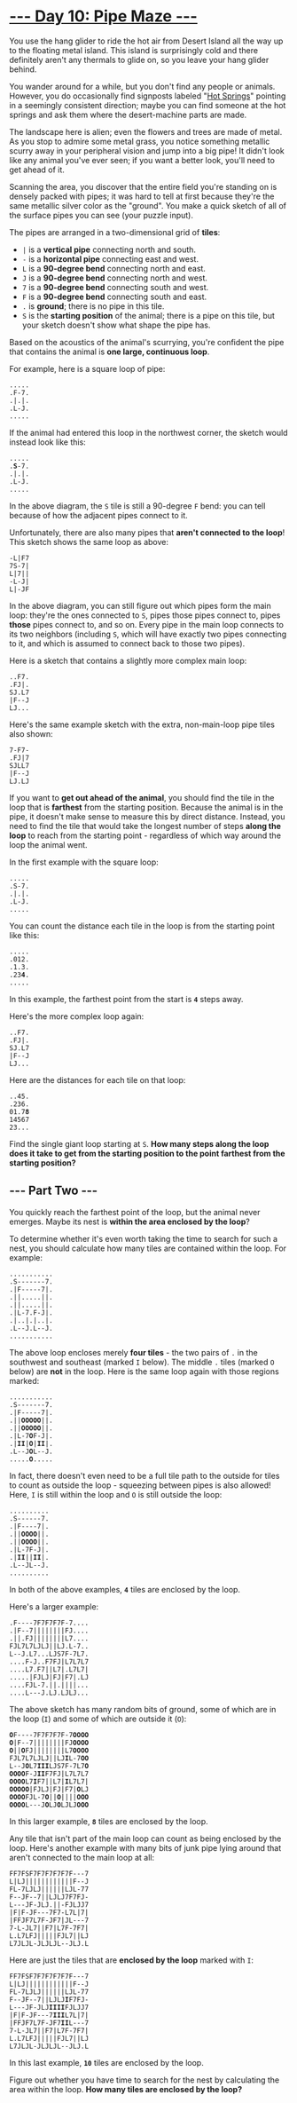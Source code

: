 # [--- Day 10: Pipe Maze ---](https://adventofcode.com/2023/day/10)

You use the hang glider to ride the hot air from Desert Island all the way up to the floating metal island. This island is surprisingly cold and there definitely aren't any thermals to glide on, so you leave your hang glider behind.

You wander around for a while, but you don't find any people or animals. However, you do occasionally find signposts labeled "[Hot Springs](https://en.wikipedia.org/wiki/Hot_spring)" pointing in a seemingly consistent direction; maybe you can find someone at the hot springs and ask them where the desert-machine parts are made.

The landscape here is alien; even the flowers and trees are made of metal. As you stop to admire some metal grass, you notice something metallic scurry away in your peripheral vision and jump into a big pipe! It didn't look like any animal you've ever seen; if you want a better look, you'll need to get ahead of it.

Scanning the area, you discover that the entire field you're standing on is densely packed with pipes; it was hard to tell at first because they're the same metallic silver color as the "ground". You make a quick sketch of all of the surface pipes you can see (your puzzle input).

The pipes are arranged in a two-dimensional grid of **tiles**:

- `|` is a **vertical pipe** connecting north and south.
- `-` is a **horizontal pipe** connecting east and west.
- `L` is a **90-degree bend** connecting north and east.
- `J` is a **90-degree bend** connecting north and west.
- `7` is a **90-degree bend** connecting south and west.
- `F` is a **90-degree bend** connecting south and east.
- `.` is **ground**; there is no pipe in this tile.
- `S` is the **starting position** of the animal; there is a pipe on this tile, but your sketch doesn't show what shape the pipe has.

Based on the acoustics of the animal's scurrying, you're confident the pipe that contains the animal is **one large, continuous loop**.

For example, here is a square loop of pipe:

<pre><code>.....
.F-7.
.|.|.
.L-J.
.....
</code></pre>

If the animal had entered this loop in the northwest corner, the sketch would instead look like this:

<pre><code>.....
.<b>S</b>-7.
.|.|.
.L-J.
.....
</code></pre>

In the above diagram, the `S` tile is still a 90-degree `F` bend: you can tell because of how the adjacent pipes connect to it.

Unfortunately, there are also many pipes that **aren't connected to the loop**! This sketch shows the same loop as above:

<pre><code>-L|F7
7S-7|
L|7||
-L-J|
L|-JF
</code></pre>

In the above diagram, you can still figure out which pipes form the main loop: they're the ones connected to `S`, pipes those pipes connect to, pipes **those** pipes connect to, and so on. Every pipe in the main loop connects to its two neighbors (including `S`, which will have exactly two pipes connecting to it, and which is assumed to connect back to those two pipes).

Here is a sketch that contains a slightly more complex main loop:

<pre><code>..F7.
.FJ|.
SJ.L7
|F--J
LJ...
</code></pre>

Here's the same example sketch with the extra, non-main-loop pipe tiles also shown:

<pre><code>7-F7-
.FJ|7
SJLL7
|F--J
LJ.LJ
</code></pre>

If you want to **get out ahead of the animal**, you should find the tile in the loop that is **farthest** from the starting position. Because the animal is in the pipe, it doesn't make sense to measure this by direct distance. Instead, you need to find the tile that would take the longest number of steps **along the loop** to reach from the starting point - regardless of which way around the loop the animal went.

In the first example with the square loop:

<pre><code>.....
.S-7.
.|.|.
.L-J.
.....
</code></pre>

You can count the distance each tile in the loop is from the starting point like this:

<pre><code>.....
.012.
.1.3.
.23<b>4</b>.
.....
</code></pre>

In this example, the farthest point from the start is **`4`** steps away.

Here's the more complex loop again:

<pre><code>..F7.
.FJ|.
SJ.L7
|F--J
LJ...
</code></pre>

Here are the distances for each tile on that loop:

<pre><code>..45.
.236.
01.7<b>8</b>
14567
23...
</code></pre>

Find the single giant loop starting at `S`. **How many steps along the loop does it take to get from the starting position to the point farthest from the starting position?**

## --- Part Two ---

You quickly reach the farthest point of the loop, but the animal never emerges. Maybe its nest is **within the area enclosed by the loop**?

To determine whether it's even worth taking the time to search for such a nest, you should calculate how many tiles are contained within the loop. For example:

<pre><code>...........
.S-------7.
.|F-----7|.
.||.....||.
.||.....||.
.|L-7.F-J|.
.|..|.|..|.
.L--J.L--J.
...........
</code></pre>

The above loop encloses merely **four tiles** - the two pairs of `.` in the southwest and southeast (marked `I` below). The middle `.` tiles (marked `O` below) are **not** in the loop. Here is the same loop again with those regions marked:

<pre><code>...........
.S-------7.
.|F-----7|.
.||<b>OOOOO</b>||.
.||<b>OOOOO</b>||.
.|L-7<b>O</b>F-J|.
.|<b>II</b>|<b>O</b>|<b>II</b>|.
.L--J<b>O</b>L--J.
.....<b>O</b>.....
</code></pre>

In fact, there doesn't even need to be a full tile path to the outside for tiles to count as outside the loop - squeezing between pipes is also allowed! Here, `I` is still within the loop and `O` is still outside the loop:

<pre><code>..........
.S------7.
.|F----7|.
.||<b>OOOO</b>||.
.||<b>OOOO</b>||.
.|L-7F-J|.
.|<b>II</b>||<b>II</b>|.
.L--JL--J.
..........
</code></pre>

In both of the above examples, **`4`** tiles are enclosed by the loop.

Here's a larger example:

<pre><code>.F----7F7F7F7F-7....
.|F--7||||||||FJ....
.||.FJ||||||||L7....
FJL7L7LJLJ||LJ.L-7..
L--J.L7...LJS7F-7L7.
....F-J..F7FJ|L7L7L7
....L7.F7||L7|.L7L7|
.....|FJLJ|FJ|F7|.LJ
....FJL-7.||.||||...
....L---J.LJ.LJLJ...
</code></pre>

The above sketch has many random bits of ground, some of which are in the loop (`I`) and some of which are outside it (`O`):

<pre><code><b>O</b>F----7F7F7F7F-7<b>OOOO</b>
<b>O</b>|F--7||||||||FJ<b>OOOO</b>
<b>O</b>||<b>O</b>FJ||||||||L7<b>OOOO</b>
FJL7L7LJLJ||LJ<b>I</b>L-7<b>OO</b>
L--J<b>O</b>L7<b>III</b>LJS7F-7L7<b>O</b>
<b>OOOO</b>F-J<b>II</b>F7FJ|L7L7L7
<b>OOOO</b>L7<b>I</b>F7||L7|<b>I</b>L7L7|
<b>OOOOO</b>|FJLJ|FJ|F7|<b>O</b>LJ
<b>OOOO</b>FJL-7<b>O</b>||<b>O</b>||||<b>OOO</b>
<b>OOOO</b>L---J<b>O</b>LJ<b>O</b>LJLJ<b>OOO</b>
</code></pre>

In this larger example, **`8`** tiles are enclosed by the loop.

Any tile that isn't part of the main loop can count as being enclosed by the loop. Here's another example with many bits of junk pipe lying around that aren't connected to the main loop at all:

<pre><code>FF7FSF7F7F7F7F7F---7
L|LJ||||||||||||F--J
FL-7LJLJ||||||LJL-77
F--JF--7||LJLJ7F7FJ-
L---JF-JLJ.||-FJLJJ7
|F|F-JF---7F7-L7L|7|
|FFJF7L7F-JF7|JL---7
7-L-JL7||F7|L7F-7F7|
L.L7LFJ|||||FJL7||LJ
L7JLJL-JLJLJL--JLJ.L
</code></pre>

Here are just the tiles that are **enclosed by the loop** marked with `I`:

<pre><code>FF7FSF7F7F7F7F7F---7
L|LJ||||||||||||F--J
FL-7LJLJ||||||LJL-77
F--JF--7||LJLJ<b>I</b>F7FJ-
L---JF-JLJ<b>IIII</b>FJLJJ7
|F|F-JF---7<b>III</b>L7L|7|
|FFJF7L7F-JF7<b>II</b>L---7
7-L-JL7||F7|L7F-7F7|
L.L7LFJ|||||FJL7||LJ
L7JLJL-JLJLJL--JLJ.L
</code></pre>

In this last example, **`10`** tiles are enclosed by the loop.

Figure out whether you have time to search for the nest by calculating the area within the loop. **How many tiles are enclosed by the loop?**
